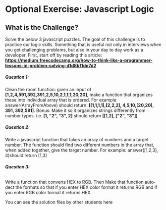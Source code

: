 # Optional Exercise: Javascript Logic
## What is the Challenge?

Solve the below 3 javascript puzzles. The goal of this challenge is to practice our logic skills. Something that is useful not only in interviews when you get challenging problems, but also in your day to day work as a developer. First, start off by reading this article: **https://medium.freecodecamp.org/how-to-think-like-a-programmer-lessons-in-problem-solving-d1d8bf1de7d2**

##### **Question 1:** 
Clean the room function: given an input of **[1,2,4,591,392,391,2,5,10,2,1,1,1,20,20]**, make a function that organizes these into individual array that is ordered. For example answer(ArrayFromAbove) should return: **[[1,1,1,1],[2,2,2], 4,5,10,[20,20], 391, 392,591]**. Bonus: Make it so it organizes strings differently from number types. i.e. **[1, "2", "3", 2]** should return **[[1,2], ["2", "3"]]**

##### **Question 2:** 
Write a javascript function that takes an array of numbers and a target number. The function should find two different numbers in the array that, when added together, give the target number. For example: answer([1,2,3], 4)should return [1,3]

###### **Question 3:** 
Write a function that converts HEX to RGB. Then Make that function auto-dect the formats so that if you enter HEX color format it returns RGB and if you enter RGB color format it returns HEX.

You can see the solution files by other students here